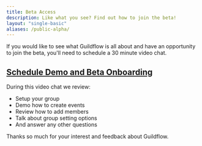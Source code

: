 ```yaml
---
title: Beta Access
description: Like what you see? Find out how to join the beta!
layout: "single-basic"
aliases: /public-alpha/
---
```


If you would like to see what Guildflow is all about and have an opportunity to join the beta, you'll need to schedule a 30 minute video chat.

## [Schedule Demo and Beta Onboarding](https://calendly.com/zorn/guildflow)

During this video chat we review:

* Setup your group
* Demo how to create events
* Review how to add members
* Talk about group setting options
* And answer any other questions

Thanks so much for your interest and feedback about Guildflow.